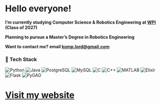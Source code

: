 # Hello everyone!

**I’m currently studying Computer Science & Robotics Engineering at [WPI](https://www.wpi.edu/) (Class of 2027)**

**Planning to pursue a Master’s Degree in Robotics Engineering**

**Want to contact me? email komp.lord@gmail.com**

### 🧠 Tech Stack

![Python](https://img.shields.io/badge/-Python-3776AB?style=flat&logo=python&logoColor=white)
![Java](https://img.shields.io/badge/-Java-007396?style=flat&logo=java&logoColor=white)
![PostgreSQL](https://img.shields.io/badge/-PostgreSQL-336791?style=flat&logo=postgresql&logoColor=white)
![MySQL](https://img.shields.io/badge/-MySQL-4479A1?style=flat&logo=mysql&logoColor=white)
![C](https://img.shields.io/badge/-C-00599C?style=flat&logo=c&logoColor=white)
![C++](https://img.shields.io/badge/-C++-00599C?style=flat&logo=c%2B%2B&logoColor=white)
![MATLAB](https://img.shields.io/badge/-MATLAB-0076A8?style=flat&logo=mathworks&logoColor=white)
![Elixir](https://img.shields.io/badge/-Elixir-4B275F?style=flat&logo=elixir&logoColor=white)
![Flask](https://img.shields.io/badge/-Flask-000000?style=flat&logo=flask&logoColor=white)
![PyGAD](https://img.shields.io/badge/-PyGAD-5D3FD3?style=flat&logo=python&logoColor=white)

# [Visit my website](https://mshestopalov.pythonanywhere.com)
